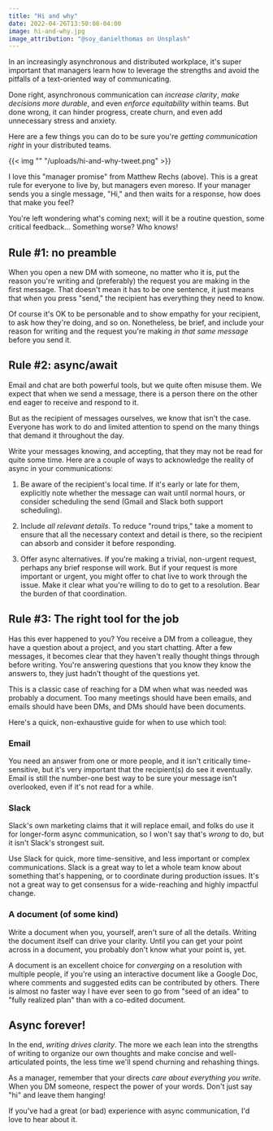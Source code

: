 ```yaml
---
title: "Hi and why"
date: 2022-04-26T13:50:08-04:00
image: hi-and-why.jpg
image_attribution: "@soy_danielthomas on Unsplash"
---
```


In an increasingly asynchronous and distributed workplace, it's super important
that managers learn how to leverage the strengths and avoid the pitfalls of a
text-oriented way of communicating.

Done right, asynchronous communication can *increase clarity*, *make decisions
more durable*, and even *enforce equitability* within teams. But done wrong, it
can hinder progress, create churn, and even add unnecessary stress and anxiety.

Here are a few things you can do to be sure you're *getting communication right*
in your distributed teams.<!--more-->

{{< img "" "/uploads/hi-and-why-tweet.png" >}}

I love this "manager promise" from Matthew Rechs (above). This is a great rule
for everyone to live by, but managers even moreso. If your manager sends you a
single message, "Hi," and then waits for a response, how does that make you
feel?

You're left wondering what's coming next; will it be a routine question, some
critical feedback... Something worse? Who knows!

## Rule #1: no preamble

When you open a new DM with someone, no matter who it is, put the reason you're
writing and (preferably) the request you are making in the first message. That
doesn't mean it has to be one sentence, it just means that when you press
"send," the recipient has everything they need to know.

Of course it's OK to be personable and to show empathy for your recipient, to
ask how they're doing, and so on. Nonetheless, be brief, and include your reason
for writing and the request you're making *in that same message* before you send
it.

## Rule #2: async/await

Email and chat are both powerful tools, but we quite often misuse them. We
expect that when we send a message, there is a person there on the other end
eager to receive and respond to it.

But as the recipient of messages ourselves, we know that isn't the
case. Everyone has work to do and limited attention to spend on the many things
that demand it throughout the day.

Write your messages knowing, and accepting, that they may not be read for quite
some time. Here are a couple of ways to acknowledge the reality of async in your
communications:

1. Be aware of the recipient's local time. If it's early or late for them,
   explicitly note whether the message can wait until normal hours, or consider
   scheduling the send (Gmail and Slack both support scheduling).
   
2. Include *all relevant details*. To reduce "round trips," take a moment to
   ensure that all the necessary context and detail is there, so the recipient
   can absorb and consider it before responding.

3. Offer async alternatives. If you're making a trivial, non-urgent request,
   perhaps any brief response will work. But if your request is more important
   or urgent, you might offer to chat live to work through the issue. Make it
   clear what you're willing to do to get to a resolution. Bear the burden of
   that coordination.

## Rule #3: The right tool for the job

Has this ever happened to you? You receive a DM from a colleague, they have a
question about a project, and you start chatting. After a few messages, it
becomes clear that they haven't really thought things through before
writing. You're answering questions that you know they know the answers to, they
just hadn't thought of the questions yet.

This is a classic case of reaching for a DM when what was needed was probably a
document. Too many meetings should have been emails, and emails should have been
DMs, and DMs should have been documents.

Here's a quick, non-exhaustive guide for when to use which tool:

### Email

You need an answer from one or more people, and it isn't critically
time-sensitive, but it's very important that the recipient(s) do see it
eventually. Email is still the number-one best way to be sure your message isn't
overlooked, even if it's not read for a while.

### Slack

Slack's own marketing claims that it will replace email, and folks do use it for
longer-form async communication, so I won't say that's *wrong* to do, but it
isn't Slack's strongest suit.

Use Slack for quick, more time-sensitive, and less important or complex
communications. Slack is a great way to let a whole team know about something
that's happening, or to coordinate during production issues. It's not a great
way to get consensus for a wide-reaching and highly impactful change.

### A document (of some kind)

Write a document when you, yourself, aren't sure of all the details. Writing the
document itself can drive your clarity. Until you can get your point across in a
document, you probably don't know what your point is, yet.

A document is an excellent choice for *converging* on a resolution with multiple
people, if you're using an interactive document like a Google Doc, where
comments and suggested edits can be contributed by others. There is almost no
faster way I have ever seen to go from "seed of an idea" to "fully realized
plan" than with a co-edited document.

## Async forever!

In the end, *writing drives clarity*. The more we each lean into the strengths
of writing to organize our own thoughts and make concise and well-articulated
points, the less time we'll spend churning and rehashing things.

As a manager, remember that your directs *care about everything you write*. When
you DM someone, respect the power of your words. Don't just say "hi" and leave
them hanging!

If you've had a great (or bad) experience with async communication, I'd love to
hear about it.

